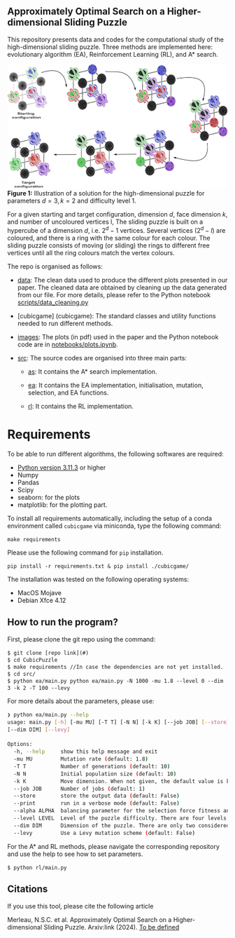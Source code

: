 <!--(@Author: [Nono Saha Cyrille Merleau](#) and [Miguel O'malley](#) )-->
## Approximately Optimal Search on a Higher-dimensional Sliding Puzzle
This repository presents data and codes for the computational study of the high-dimensional sliding puzzle. Three methods are implemented here: evolutionary algorithm (EA), Reinforcement Learning (RL), and A* search.

![images/sp_solution.png](images/sp_solution2.png)
**Figure 1:** Illustration of a solution for the high-dimensional puzzle for parameters $d=3, k=2$ and difficulty level $1$. 

For a given starting and target configuration, dimension $d$, face dimension $k$, and number of uncoloured vertices l, The sliding puzzle is built on a hypercube of a dimension $d$, i.e. $2^d - 1$ vertices. Several vertices ($2^d -l$) are coloured, and there is a ring with the same colour for each colour. The sliding puzzle consists of moving (or sliding) the rings to different free vertices until all the ring colours match the vertex colours.

The repo is organised as follows:

- [data](data/): The clean data used to produce the different plots presented in our paper.  The cleaned data are obtained by cleaning up the data generated from our file. For more details, please refer to the Python notebook [scripts/data_cleaning.py](scripts/data_cleaning.py)

- [cubicgame] (cubicgame): The standard classes and utility functions needed to run different methods. 
- [images](images/): The plots (in pdf) used in the paper and the Python notebook code are in [notebooks/plots.ipynb](notebooks/plots.ipynb).
- [src](src/): The source codes are organised into three main parts:

    - [as](src/as/main.py): It contains the A* search implementation.
    
    - [ea](src/ea/main.py): It contains the EA implementation, initialisation, mutation, selection, and EA functions.

    - [rl](src/rl/main.py): It contains the RL implementation.

# Requirements
To be able to run different algorithms, the following softwares are required:

- [Python version 3.11.3](https://www.python.org/downloads/release/python-3113/) or higher
- Numpy
- Pandas
- Scipy
- seaborn: for the plots
- matplotlib: for the plotting part.

To install all requirements automatically, including the setup of a conda environment called `cubicgame` via miniconda, type the following command:

```
make requirements
```
Please use the following command for `pip` installation. 

```
pip install -r requirements.txt & pip install ./cubicgame/ 
```

The installation was tested on the following operating systems:

* MacOS Mojave
* Debian Xfce 4.12

## How to run the program?
First, please clone the git repo using the command:

```
$ git clone [repo link](#)
$ cd CubicPuzzle
$ make requirements //In case the dependencies are not yet installed.  
$ cd src/
$ python ea/main.py python ea/main.py -N 1000 -mu 1.8 --level 0 --dim 3 -k 2 -T 100 --levy
```

For more details about the parameters, please use:

```bash
❯ python ea/main.py --help
usage: main.py [-h] [-mu MU] [-T T] [-N N] [-k K] [--job JOB] [--store] [--print] [--alpha ALPHA] [--level LEVEL]
[--dim DIM] [--levy]
	
Options:
  -h, --help     show this help message and exit
  -mu MU         Mutation rate (default: 1.8)
  -T T           Number of generations (default: 10)
  -N N           Initial population size (default: 10)
  -k K           Move dimension. When not given, the default value is k = dimension -1 (default: None)
  --job JOB      Number of jobs (default: 1)
  --store        store the output data (default: False)
  --print        run in a verbose mode (default: False)
  --alpha ALPHA  balancing parameter for the selection force fitness and number of moves (default: 0.15)
  --level LEVEL  Level of the puzzle difficulty. There are four levels: 0: easy (default: 0)
  --dim DIM      Dimension of the puzzle. There are only two considered 3 and 4 (default: 3)
  --levy         Use a Levy mutation scheme (default: False) 	  
```

For the A* and RL methods, please navigate the corresponding repository and use the help to see how to set parameters. 

```
$ python rl/main.py
```

## Citations
If you use this tool, please cite the following article

Merleau, N.S.C. et al. Approximately Optimal Search on a Higher-dimensional Sliding Puzzle. Arxiv:link (2024). [To be defined](#)
